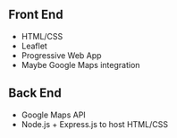 
## Front End
- HTML/CSS
- Leaflet
- Progressive Web App
- Maybe Google Maps integration

## Back End
- Google Maps API
- Node.js + Express.js to host HTML/CSS
